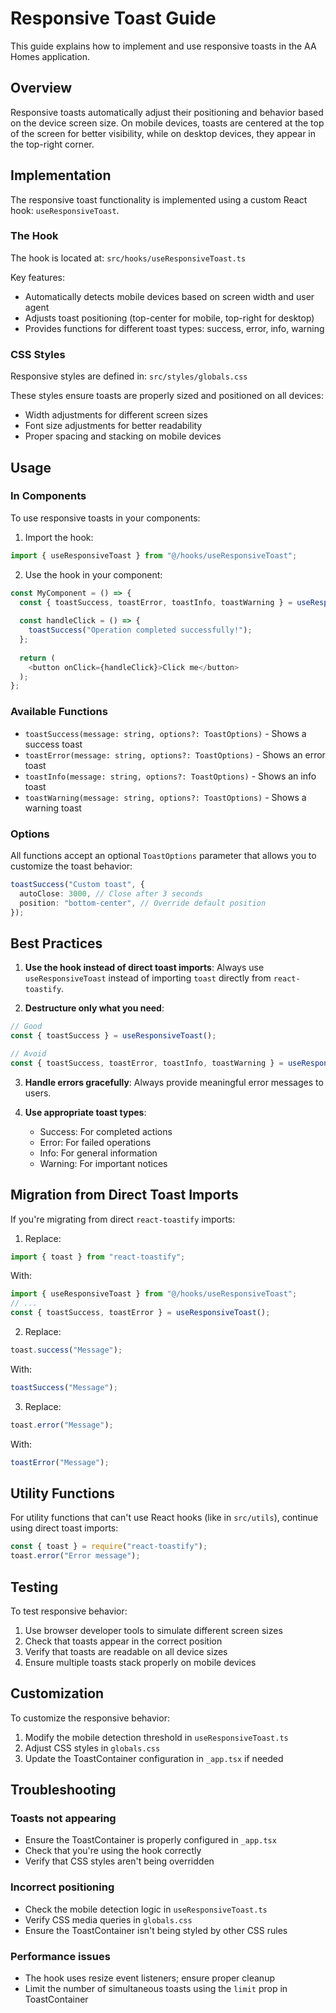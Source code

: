 # Responsive Toast Guide

This guide explains how to implement and use responsive toasts in the AA Homes application.

## Overview

Responsive toasts automatically adjust their positioning and behavior based on the device screen size. On mobile devices, toasts are centered at the top of the screen for better visibility, while on desktop devices, they appear in the top-right corner.

## Implementation

The responsive toast functionality is implemented using a custom React hook: `useResponsiveToast`.

### The Hook

The hook is located at: `src/hooks/useResponsiveToast.ts`

Key features:
- Automatically detects mobile devices based on screen width and user agent
- Adjusts toast positioning (top-center for mobile, top-right for desktop)
- Provides functions for different toast types: success, error, info, warning

### CSS Styles

Responsive styles are defined in: `src/styles/globals.css`

These styles ensure toasts are properly sized and positioned on all devices:
- Width adjustments for different screen sizes
- Font size adjustments for better readability
- Proper spacing and stacking on mobile devices

## Usage

### In Components

To use responsive toasts in your components:

1. Import the hook:
```typescript
import { useResponsiveToast } from "@/hooks/useResponsiveToast";
```

2. Use the hook in your component:
```typescript
const MyComponent = () => {
  const { toastSuccess, toastError, toastInfo, toastWarning } = useResponsiveToast();
  
  const handleClick = () => {
    toastSuccess("Operation completed successfully!");
  };
  
  return (
    <button onClick={handleClick}>Click me</button>
  );
};
```

### Available Functions

- `toastSuccess(message: string, options?: ToastOptions)` - Shows a success toast
- `toastError(message: string, options?: ToastOptions)` - Shows an error toast
- `toastInfo(message: string, options?: ToastOptions)` - Shows an info toast
- `toastWarning(message: string, options?: ToastOptions)` - Shows a warning toast

### Options

All functions accept an optional `ToastOptions` parameter that allows you to customize the toast behavior:
```typescript
toastSuccess("Custom toast", {
  autoClose: 3000, // Close after 3 seconds
  position: "bottom-center", // Override default position
});
```

## Best Practices

1. **Use the hook instead of direct toast imports**: Always use `useResponsiveToast` instead of importing `toast` directly from `react-toastify`.

2. **Destructure only what you need**: 
```typescript
// Good
const { toastSuccess } = useResponsiveToast();

// Avoid
const { toastSuccess, toastError, toastInfo, toastWarning } = useResponsiveToast();
```

3. **Handle errors gracefully**: Always provide meaningful error messages to users.

4. **Use appropriate toast types**: 
   - Success: For completed actions
   - Error: For failed operations
   - Info: For general information
   - Warning: For important notices

## Migration from Direct Toast Imports

If you're migrating from direct `react-toastify` imports:

1. Replace:
```typescript
import { toast } from "react-toastify";
```

With:
```typescript
import { useResponsiveToast } from "@/hooks/useResponsiveToast";
// ...
const { toastSuccess, toastError } = useResponsiveToast();
```

2. Replace:
```typescript
toast.success("Message");
```

With:
```typescript
toastSuccess("Message");
```

3. Replace:
```typescript
toast.error("Message");
```

With:
```typescript
toastError("Message");
```

## Utility Functions

For utility functions that can't use React hooks (like in `src/utils`), continue using direct toast imports:
```typescript
const { toast } = require("react-toastify");
toast.error("Error message");
```

## Testing

To test responsive behavior:
1. Use browser developer tools to simulate different screen sizes
2. Check that toasts appear in the correct position
3. Verify that toasts are readable on all device sizes
4. Ensure multiple toasts stack properly on mobile devices

## Customization

To customize the responsive behavior:
1. Modify the mobile detection threshold in `useResponsiveToast.ts`
2. Adjust CSS styles in `globals.css`
3. Update the ToastContainer configuration in `_app.tsx` if needed

## Troubleshooting

### Toasts not appearing
- Ensure the ToastContainer is properly configured in `_app.tsx`
- Check that you're using the hook correctly
- Verify that CSS styles aren't being overridden

### Incorrect positioning
- Check the mobile detection logic in `useResponsiveToast.ts`
- Verify CSS media queries in `globals.css`
- Ensure the ToastContainer isn't being styled by other CSS rules

### Performance issues
- The hook uses resize event listeners; ensure proper cleanup
- Limit the number of simultaneous toasts using the `limit` prop in ToastContainer